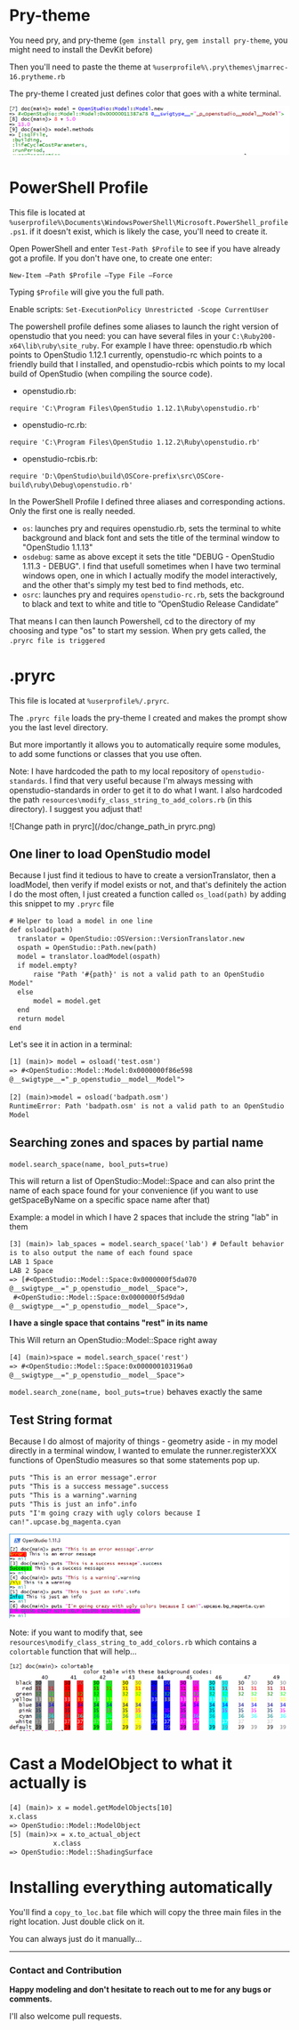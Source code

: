 # Pry-theme

You need pry, and pry-theme (`gem install pry`, `gem install pry-theme`, you might need to install the DevKit before)

Then you'll need to paste the theme at `%userprofile%\.pry\themes\jmarrec-16.prytheme.rb`

The pry-theme I created just defines color that goes with a white terminal. 

![Pry Theme Colors](/doc/pry-theme-colors.png)

# PowerShell Profile

This file is located at `%userprofile%\Documents\WindowsPowerShell\Microsoft.PowerShell_profile.ps1`.
if it doesn't exist, which is likely the case, you'll need to create it.

Open PowerShell and enter `Test-Path $Profile` to see if you have already got a profile.
If you don't have one, to create one enter:

    New-Item –Path $Profile –Type File –Force
    
Typing `$Profile` will give you the full path.

Enable scripts: `Set-ExecutionPolicy Unrestricted -Scope CurrentUser`

The powershell profile defines some aliases to launch the right version of openstudio that you need: you can have several files in your `C:\Ruby200-x64\lib\ruby\site_ruby`. For example I have three: openstudio.rb which points to OpenStudio 1.12.1 currently, openstudio-rc which points to a friendly build that I installed, and openstudio-rcbis which points to my local build of OpenStudio (when compiling the source code).

* openstudio.rb: 

```
require 'C:\Program Files\OpenStudio 1.12.1\Ruby\openstudio.rb'
```

* openstudio-rc.rb: 

```
require 'C:\Program Files\OpenStudio 1.12.2\Ruby\openstudio.rb'
```

* openstudio-rcbis.rb: 

```
require 'D:\OpenStudio\build\OSCore-prefix\src\OSCore-build\ruby\Debug\openstudio.rb'
```

In the PowerShell Profile I defined three aliases and corresponding actions. Only the first one is really needed.

* `os`: launches pry and requires openstudio.rb, sets the terminal to white background and black font and sets the title of the terminal window to "OpenStudio 1.1.13"
* `osdebug`: same as above except it sets the title "DEBUG - OpenStudio 1.11.3 - DEBUG". I find that usefull sometimes when I have two terminal windows open, one in which I actually modify the model interactively, and the other that's simply my test bed to find methods, etc.
* `osrc`: launches pry and requires  `openstudio-rc.rb`, sets the background to black and text to white and title to ”OpenStudio Release Candidate”

That means I can then launch Powershell, cd to the directory of my choosing and type "os" to start my session. When pry gets called, the `.pryrc file is triggered `

# .pryrc

This file is located at `%userprofile%/.pryrc`.

The `.pryrc file` loads the pry-theme I created and makes the prompt show you the last level directory.

But more importantly it allows you to automatically require some modules, to add some functions or classes that you use often.

Note: I have hardcoded the path to my local repository of `openstudio-standards`. I find that very useful because I'm always messing with openstudio-standards in order to get it to do what I want.
I also hardcoded the path `resources\modify_class_string_to_add_colors.rb` (in this directory). I suggest you adjust that!

![Change path in pryrc](/doc/change_path_in pryrc.png)

## One liner to load OpenStudio model

Because I just find it tedious to have to create a versionTranslator, then a loadModel, then verify if model exists or not, and that's definitely the action I do the most often, I just created a function called `os_load(path)` by adding this snippet to my `.pryrc` file

    # Helper to load a model in one line
    def osload(path)
      translator = OpenStudio::OSVersion::VersionTranslator.new
      ospath = OpenStudio::Path.new(path)
      model = translator.loadModel(ospath)
      if model.empty?
          raise "Path '#{path}' is not a valid path to an OpenStudio Model"
      else
          model = model.get
      end  
      return model
    end


Let's see it in action in a terminal:   
 
    [1] (main)> model = osload('test.osm')
    => #<OpenStudio::Model::Model:0x0000000f86e598 @__swigtype__="_p_openstudio__model__Model">

    [2] (main)>model = osload('badpath.osm')
    RuntimeError: Path 'badpath.osm' is not a valid path to an OpenStudio Model

    
## Searching zones and spaces by partial name

`model.search_space(name, bool_puts=true)`
    


This will return a list of OpenStudio::Model::Space and can also print the name of each space found for your convenience (if you want to use getSpaceByName on a specific space name after that)

Example: a model in which I have 2 spaces that include the string "lab" in them

    [3] (main)> lab_spaces = model.search_space('lab') # Default behavior is to also output the name of each found space
    LAB 1 Space
    LAB 2 Space
    => [#<OpenStudio::Model::Space:0x0000000f5da070 @__swigtype__="_p_openstudio__model__Space">,
     #<OpenStudio::Model::Space:0x0000000f5d9da0 @__swigtype__="_p_openstudio__model__Space">,

**I have a single space that contains "rest" in its name**

This Will return an OpenStudio::Model::Space right away

    [4] (main)>space = model.search_space('rest')
    => #<OpenStudio::Model::Space:0x000000103196a0 @__swigtype__="_p_openstudio__model__Space">

`model.search_zone(name, bool_puts=true)` behaves exactly the same
    
## Test String format

Because I do almost of majority of things - geometry aside - in my model directly in a terminal window, I wanted to emulate the runner.registerXXX functions of OpenStudio measures so that some statements pop up.

    puts "This is an error message".error
    puts "This is a success message".success
    puts "This is a warning".warning
    puts "This is just an info".info
    puts "I'm going crazy with ugly colors because I can!".upcase.bg_magenta.cyan
    
    
![Test string class](/doc/test_string_class.png)

Note: if you want to modify that, see `resources\modify_class_string_to_add_colors.rb` which contains a `colortable` function that will help...

![Test string class](/doc/colortable_function.png)


# Cast a ModelObject to what it actually is

    [4] (main)> x = model.getModelObjects[10]
    x.class
    => OpenStudio::Model::ModelObject
    [5] (main)>x = x.to_actual_object
               x.class
    => OpenStudio::Model::ShadingSurface
    

# Installing everything automatically

You'll find a `copy_to_loc.bat` file which will copy the three main files in the right location. Just double click on it.

You can always just do it manually...


----

### Contact and Contribution

**Happy modeling and don't hesitate to reach out to me for any bugs or comments.**

I'll also welcome pull requests.
